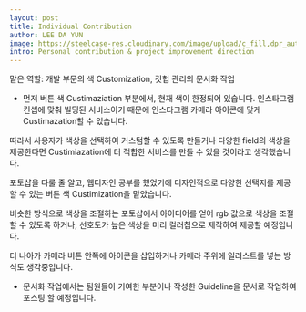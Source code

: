 ```yaml
--- 
layout: post
title: Individual Contribution
author: LEE DA YUN
image: https://steelcase-res.cloudinary.com/image/upload/c_fill,dpr_auto,q_70,h_600,w_1200/v1583265056/www.steelcase.com/2020/03/03/20-0136082-CROP.jpg
intro: Personal contribution & project improvement direction
---
```

맡은 역할: 개발 부문의 색 Customization, 깃헙 관리의 문서화 작업



 - 먼저 버튼 색 Custimaziation 부분에서, 현재 색이 한정되어 있습니다. 인스타그램 컨셉에 맞춰 빌딩된 서비스이기 때문에 인스타그램 카메라 아이콘에 맞게 Custimazation할 수 있습니다.

따라서 사용자가 색상을 선택하여 커스텀할 수 있도록 만들거나 다양한 field의 색상을 제공한다면 Custimiazation에 더 적합한 서비스를 만들 수 있을 것이라고 생각했습니다.

포토샵을 다룰 줄 알고, 웹디자인 공부를 했었기에 디자인적으로 다양한 선택지를 제공할 수 있는 버튼 색 Custimization을 맡았습니다.

비슷한 방식으로 색상을 조절하는 포토샵에서 아이디어를 얻어 rgb 값으로 색상을 조절할 수 있도록 하거나, 선호도가 높은 색상을 미리 컬러칩으로 제작하여 제공할 예정입니다.

더 나아가 카메라 버튼 안쪽에 아이콘을 삽입하거나 카메라 주위에 일러스트를 넣는 방식도 생각중입니다.




 - 문서화 작업에서는 팀원들이 기여한 부분이나 작성한 Guideline을 문서로 작업하여 포스팅 할 예정입니다.
 
 
